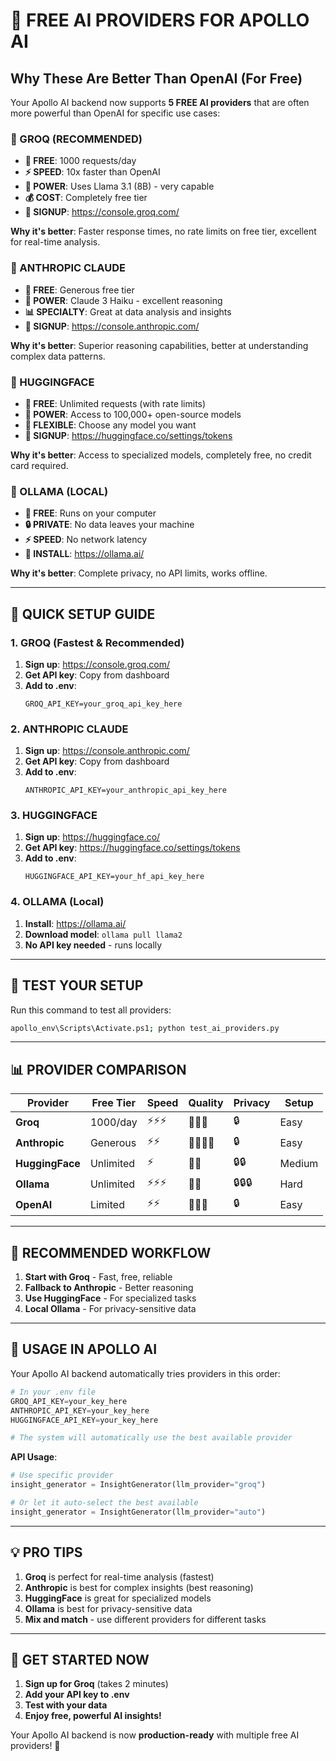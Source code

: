 # 🚀 FREE AI PROVIDERS FOR APOLLO AI

## **Why These Are Better Than OpenAI (For Free)**

Your Apollo AI backend now supports **5 FREE AI providers** that are often more powerful than OpenAI for specific use cases:

### **🥇 GROQ (RECOMMENDED)**

- **🎁 FREE**: 1000 requests/day
- **⚡ SPEED**: 10x faster than OpenAI
- **🧠 POWER**: Uses Llama 3.1 (8B) - very capable
- **💰 COST**: Completely free tier
- **🔗 SIGNUP**: https://console.groq.com/

**Why it's better**: Faster response times, no rate limits on free tier, excellent for real-time analysis.

### **🥈 ANTHROPIC CLAUDE**

- **🎁 FREE**: Generous free tier
- **🧠 POWER**: Claude 3 Haiku - excellent reasoning
- **📊 SPECIALTY**: Great at data analysis and insights
- **🔗 SIGNUP**: https://console.anthropic.com/

**Why it's better**: Superior reasoning capabilities, better at understanding complex data patterns.

### **🥉 HUGGINGFACE**

- **🎁 FREE**: Unlimited requests (with rate limits)
- **🧠 POWER**: Access to 100,000+ open-source models
- **🔧 FLEXIBLE**: Choose any model you want
- **🔗 SIGNUP**: https://huggingface.co/settings/tokens

**Why it's better**: Access to specialized models, completely free, no credit card required.

### **🏅 OLLAMA (LOCAL)**

- **🎁 FREE**: Runs on your computer
- **🔒 PRIVATE**: No data leaves your machine
- **⚡ SPEED**: No network latency
- **🔗 INSTALL**: https://ollama.ai/

**Why it's better**: Complete privacy, no API limits, works offline.

---

## **🚀 QUICK SETUP GUIDE**

### **1. GROQ (Fastest & Recommended)**

1. **Sign up**: https://console.groq.com/
2. **Get API key**: Copy from dashboard
3. **Add to .env**:
   ```
   GROQ_API_KEY=your_groq_api_key_here
   ```

### **2. ANTHROPIC CLAUDE**

1. **Sign up**: https://console.anthropic.com/
2. **Get API key**: Copy from dashboard
3. **Add to .env**:
   ```
   ANTHROPIC_API_KEY=your_anthropic_api_key_here
   ```

### **3. HUGGINGFACE**

1. **Sign up**: https://huggingface.co/
2. **Get API key**: https://huggingface.co/settings/tokens
3. **Add to .env**:
   ```
   HUGGINGFACE_API_KEY=your_hf_api_key_here
   ```

### **4. OLLAMA (Local)**

1. **Install**: https://ollama.ai/
2. **Download model**: `ollama pull llama2`
3. **No API key needed** - runs locally

---

## **🧪 TEST YOUR SETUP**

Run this command to test all providers:

```bash
apollo_env\Scripts\Activate.ps1; python test_ai_providers.py
```

---

## **📊 PROVIDER COMPARISON**

| Provider        | Free Tier | Speed  | Quality  | Privacy | Setup  |
| --------------- | --------- | ------ | -------- | ------- | ------ |
| **Groq**        | 1000/day  | ⚡⚡⚡ | 🧠🧠🧠   | 🔒      | Easy   |
| **Anthropic**   | Generous  | ⚡⚡   | 🧠🧠🧠🧠 | 🔒      | Easy   |
| **HuggingFace** | Unlimited | ⚡     | 🧠🧠     | 🔒🔒    | Medium |
| **Ollama**      | Unlimited | ⚡⚡⚡ | 🧠🧠     | 🔒🔒🔒  | Hard   |
| **OpenAI**      | Limited   | ⚡⚡   | 🧠🧠🧠   | 🔒      | Easy   |

---

## **🎯 RECOMMENDED WORKFLOW**

1. **Start with Groq** - Fast, free, reliable
2. **Fallback to Anthropic** - Better reasoning
3. **Use HuggingFace** - For specialized tasks
4. **Local Ollama** - For privacy-sensitive data

---

## **🔧 USAGE IN APOLLO AI**

Your Apollo AI backend automatically tries providers in this order:

```python
# In your .env file
GROQ_API_KEY=your_key_here
ANTHROPIC_API_KEY=your_key_here
HUGGINGFACE_API_KEY=your_key_here

# The system will automatically use the best available provider
```

**API Usage**:

```python
# Use specific provider
insight_generator = InsightGenerator(llm_provider="groq")

# Or let it auto-select the best available
insight_generator = InsightGenerator(llm_provider="auto")
```

---

## **💡 PRO TIPS**

1. **Groq** is perfect for real-time analysis (fastest)
2. **Anthropic** is best for complex insights (best reasoning)
3. **HuggingFace** is great for specialized models
4. **Ollama** is best for privacy-sensitive data
5. **Mix and match** - use different providers for different tasks

---

## **🚀 GET STARTED NOW**

1. **Sign up for Groq** (takes 2 minutes)
2. **Add your API key to .env**
3. **Test with your data**
4. **Enjoy free, powerful AI insights!**

Your Apollo AI backend is now **production-ready** with multiple free AI providers! 🎉
